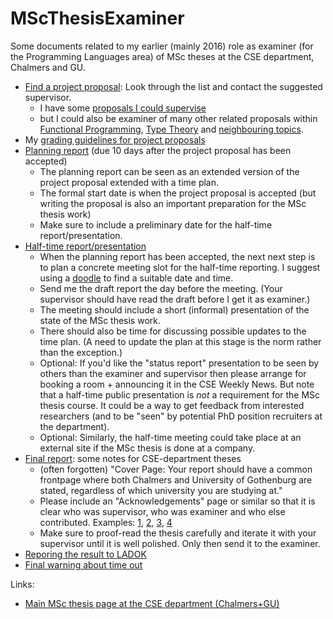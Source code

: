 # MScThesisExaminer

Some documents related to my earlier (mainly 2016) role as examiner (for the Programming Languages area) of MSc theses at the CSE department, Chalmers and GU.

* [Find a project proposal](https://masterthesis.cms.chalmers.se/program-proposals): Look through the list and contact the suggested supervisor.
    * I have some [proposals I could supervise](https://masterthesis.cms.chalmers.se/supervisor/patrik-jansson)
    * but I could also be examiner of many other related proposals within [Functional Programming](https://masterthesis.cms.chalmers.se/proposal-keywords/functional-programming), [Type Theory](https://masterthesis.cms.chalmers.se/proposal-keywords/type-theory) and [neighbouring topics](https://masterthesis.cms.chalmers.se/proposal-keywords).
* My [grading guidelines for project proposals](grade_project_proposal.md)
* [Planning report](https://chalmers.instructure.com/courses/232) (due 10 days after the project proposal has been accepted)
    * The planning report can be seen as an extended version of the project proposal extended with a time plan.
    * The formal start date is when the project proposal is accepted (but writing the proposal is also an important preparation for the MSc thesis work)
    * Make sure to include a preliminary date for the half-time report/presentation.
* [Half-time report/presentation](https://masterthesis.cms.chalmers.se/content/halftime-report)
    * When the planning report has been accepted, the next next step is to plan a concrete meeting slot for the half-time reporting. I suggest using a [doodle](http://doodle.com/) to find a suitable date and time.
    * Send me the draft report the day before the meeting. (Your supervisor should have read the draft before I get it as examiner.)
    * The meeting should include a short (informal) presentation of the state of the MSc thesis work.
    * There should also be time for discussing possible updates to the time plan. (A need to update the plan at this stage is the norm rather than the exception.)
    * Optional: If you'd like the "status report" presentation to be seen by others than the examiner and supervisor then please arrange for booking a room + announcing it in the CSE Weekly News. But note that a half-time public presentation is _not_ a requirement for the MSc thesis course. It could be a way to get feedback from interested researchers (and to be "seen" by potential PhD position recruiters at the department).
    * Optional: Similarly, the half-time meeting could take place at an external site if the MSc thesis is done at a company.
* [Final report](https://masterthesis.cms.chalmers.se/content/final-thesis-report): some notes for CSE-department theses
    * (often forgotten) "Cover Page: Your report should have a common frontpage where both Chalmers and University of Gothenburg are stated, regardless of which university you are studying at."
    * Please include an "Acknowledgements" page or similar so that it is clear who was supervisor, who was examiner and who else contributed. Examples: [1](http://publications.lib.chalmers.se/records/fulltext/219016/219016.pdf), [2](http://publications.lib.chalmers.se/records/fulltext/225866/225866.pdf), [3](http://publications.lib.chalmers.se/records/fulltext/225931/225931.pdf), [4](http://publications.lib.chalmers.se/records/fulltext/235325/235325.pdf)
    * Make sure to proof-read the thesis carefully and iterate it with your supervisor until it is well polished. Only then send it to the examiner.
* [Reporing the result to LADOK](final_step.md)
* [Final warning about time out](timeout.txt)

Links:
* [Main MSc thesis page at the CSE department (Chalmers+GU)](https://masterthesis.cms.chalmers.se/)
